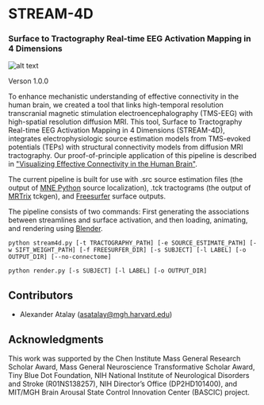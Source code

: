 # STREAM-4D
### Surface to Tractography Real-time EEG Activation Mapping in 4 Dimensions 

![alt text](https://github.com/ComaRecoveryLab/STREAM-4D/blob/main/resources/STREAM-4D_premotor.gif "STREAM-4D Left Premotor Stimulation")

Verson 1.0.0

To enhance mechanistic understanding of effective connectivity in the human brain, we created a tool that links high-temporal resolution transcranial magnetic stimulation electroencephalography (TMS-EEG) with high-spatial resolution diffusion MRI. This tool, Surface to Tractography Real-time EEG Activation Mapping in 4 Dimensions (STREAM-4D), integrates electrophysiologic source estimation models from TMS-evoked potentials (TEPs) with structural connectivity models from diffusion MRI tractography. Our proof-of-principle application of this pipeline is described in ["Visualizing Effective Connectivity in the Human Brain"](https://doi.org/10.1101/2025.03.06.641642).

The current pipeline is built for use with .src source estimation files (the output of [MNE Python](https://mne.tools/stable/index.html) source localization), .tck tractograms (the output of [MRTrix](https://www.mrtrix.org) tckgen), and [Freesurfer](https://surfer.nmr.mgh.harvard.edu) surface outputs.

The pipeline consists of two commands: First generating the associations between streamlines and surface activation, and then loading, animating, and rendering using [Blender](https://www.blender.org).

```
python stream4d.py [-t TRACTOGRAPHY_PATH] [-e SOURCE_ESTIMATE_PATH] [-w SIFT_WEIGHT_PATH] [-f FREESURFER_DIR] [-s SUBJECT] [-l LABEL] [-o OUTPUT_DIR] [--no-connectome]

python render.py [-s SUBJECT] [-l LABEL] [-o OUTPUT_DIR]
```


## Contributors

- Alexander Atalay ([asatalay@mgh.harvard.edu](mailto:asatalay@mgh.harvard.edu))

## Acknowledgments

This work was supported by the Chen Institute Mass General Research Scholar Award, Mass General Neuroscience Transformative Scholar Award, Tiny Blue Dot Foundation, NIH National Institute of Neurological Disorders and Stroke (R01NS138257), NIH Director’s Office (DP2HD101400), and MIT/MGH Brain Arousal State Control Innovation Center (BASCIC) project.
